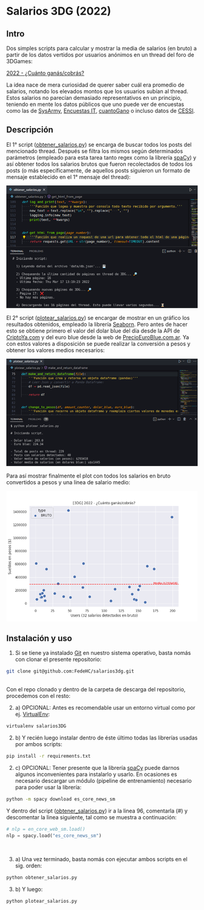 # Salarios 3DG (2022)

## Intro

Dos simples scripts para calcular y mostrar la media de salarios (en bruto) a partir de los datos vertidos por usuarios anónimos en un thread del foro de 3DGames:

[2022 - ¿Cuánto ganás/cobrás?](https://foros.3dgames.com.ar/threads/1059022-2022-cuanto-ganas-cobras/page1)

La idea nace de mera curiosidad de querer saber cuál era promedio de salarios, notando los elevados montos que los usuarios subían al thread. Estos salarios no parecían demasiado representativos en un principio, teniendo en mente los datos públicos que uno puede ver de encuestas como las de [SysArmy](https://sueldos.openqube.io/encuesta-sueldos-2022.01/), [Encuestas IT](https://www.encuestasit.com/sueldo-desarrollador-de-software-programador-argentina-1), [cuantoGano](https://www.cuantogano.com/sueldos/it-programacion.html) o incluso datos de [CESSI](https://www.cessi.org.ar/ver-noticias-cessi-la-evolucion-de-los-salarios-en-la-industria-it-2755).

## Descripción

El 1° script ([obtener_salarios.py](https://github.com/FedeHC/salarios3dg/blob/main/obtener_salarios.py)) se encarga de buscar todos los posts del mencionado thread. Después se filtra los mismos según determinados parámetros (empleado para esta tarea tanto regex como la librería [spaCy](https://spacy.io/)) y así obtener todos los salarios brutos que fueron recolectados de todos los posts (o más específicamente, de aquellos posts siguieron un formato de mensaje establecido en el 1° mensaje del thread):

![Imagen 1](https://raw.githubusercontent.com/FedeHC/salarios3dg/main/images/captura-1.png)

El 2° script ([plotear_salarios.py](https://github.com/FedeHC/salarios3dg/blob/main/plotear_salarios.py)) se encargar de mostrar en un gráfico los resultados obtenidos, empleado la librería [Seaborn](https://seaborn.pydata.org/). Pero antes de hacer esto se obtiene primero el valor del dolar blue del día desde la API de [CriptoYa.com](https://criptoya.com/ar) y del euro blue desde la web de [PrecioEuroBlue.com.ar](https://www.precioeuroblue.com.ar/).
Ya con estos valores a disposición se puede realizar la conversión a pesos y obtener los valores medios necesarios:

![Imagen 2](https://raw.githubusercontent.com/FedeHC/salarios3dg/main/images/captura-2.png)

Para así mostrar finalmente el plot con todos los salarios en bruto convertidos a pesos y una linea de salario medio:

![Imagen 3](https://raw.githubusercontent.com/FedeHC/salarios3dg/main/images/captura-3.png)

## Instalación y uso

1) Si se tiene ya instalado [Git](https://git-scm.com/downloads) en nuestro sistema operativo, basta nomás con clonar el presente repositorio:
```bash
git clone git@github.com:FedeHC/salarios3dg.git
```

<br>
Con el repo clonado y dentro de la carpeta de descarga del repositorio, procedemos con el resto:
<br>

2) a) OPCIONAL: Antes es recomendable usar un entorno virtual como por ej. [VirtualEnv](https://github.com/pypa/virtualenv):

```bash
virtualenv salarios3DG
```

2) b) Y recién luego instalar dentro de éste último todas las librerías usadas por ambos scripts:

```bash
pip install -r requirements.txt
```

2) c) OPCIONAL: Tener presente que la librería [spaCy](https://spacy.io/usage#quickstart) puede darnos algunos inconvenientes para instalarlo y usarlo. En ocasiones es necesario descargar un módulo (pipeline de entrenamiento) necesario para poder usar la librería:

```bash
python -m spacy download es_core_news_sm
```
Y dentro del script ([obtener_salarios.py](https://github.com/FedeHC/salarios3dg/blob/main/obtener_salarios.py#L96)) ir a la linea 96, comentarla (#) y descomentar la linea siguiente, tal como se muestra a continuación:

```python
# nlp = en_core_web_sm.load()
nlp = spacy.load("es_core_news_sm")
```
<br>

3) a) Una vez terminado, basta nomás con ejecutar ambos scripts en el sig. orden:

```bash
python obtener_salarios.py
```

3) b) Y luego:

```bash
python plotear_salarios.py
```
